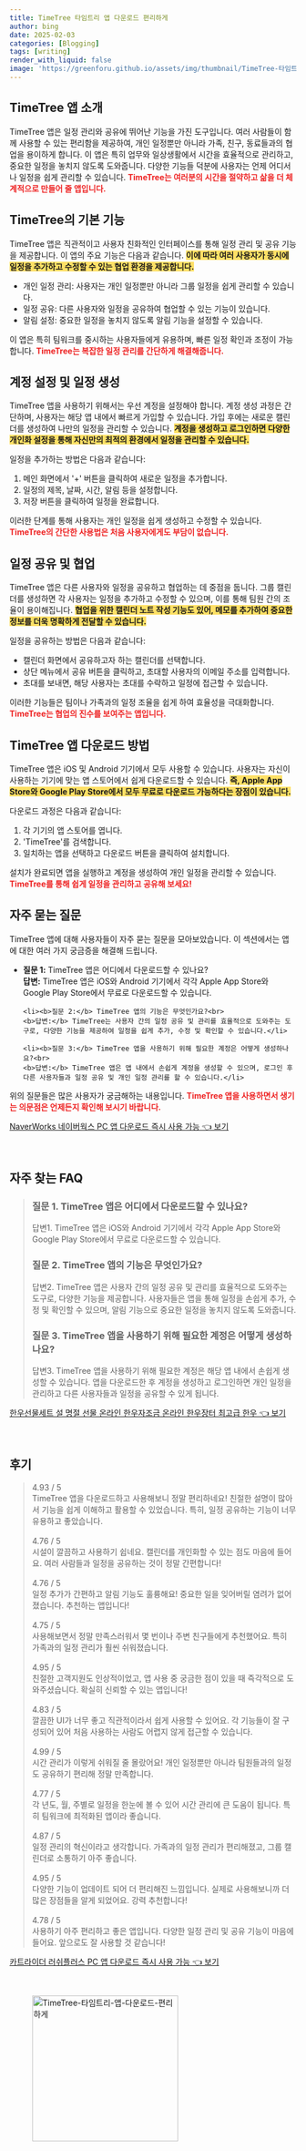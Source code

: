 ```yaml
---
title: TimeTree 타임트리 앱 다운로드 편리하게
author: bing
date: 2025-02-03
categories: [Blogging]
tags: [writing]
render_with_liquid: false
image: 'https://greenforu.github.io/assets/img/thumbnail/TimeTree-타임트리-앱-다운로드-편리하게.webp'
---
```



<h2 id='TimeTree_앱_소개'>TimeTree 앱 소개</h2>

<p>TimeTree 앱은 일정 관리와 공유에 뛰어난 기능을 가진 도구입니다. 여러 사람들이 함께 사용할 수 있는 편리함을 제공하여, 개인 일정뿐만 아니라 가족, 친구, 동료들과의 협업을 용이하게 합니다. 이 앱은 특히 업무와 일상생활에서 시간을 효율적으로 관리하고, 중요한 일정을 놓치지 않도록 도와줍니다. 다양한 기능들 덕분에 사용자는 언제 어디서나 일정을 쉽게 관리할 수 있습니다. <b><span style="color: #ee2323;">TimeTree는 여러분의 시간을 절약하고 삶을 더 체계적으로 만들어 줄 앱입니다.</span></b></p>

<h2 id='기본_기능'>TimeTree의 기본 기능</h2>

<p>TimeTree 앱은 직관적이고 사용자 친화적인 인터페이스를 통해 일정 관리 및 공유 기능을 제공합니다. 이 앱의 주요 기능은 다음과 같습니다. <b><span style="background-color: #ffe066;">이에 따라 여러 사용자가 동시에 일정을 추가하고 수정할 수 있는 협업 환경을 제공합니다.</span></b></p>

<ul>
    <li>개인 일정 관리: 사용자는 개인 일정뿐만 아니라 그룹 일정을 쉽게 관리할 수 있습니다.</li>
    <li>일정 공유: 다른 사용자와 일정을 공유하여 협업할 수 있는 기능이 있습니다.</li>
    <li>알림 설정: 중요한 일정을 놓치지 않도록 알림 기능을 설정할 수 있습니다.</li>
</ul>

<p>이 앱은 특히 팀워크를 중시하는 사용자들에게 유용하며, 빠른 일정 확인과 조정이 가능합니다. <b><span style="color: #ee2323;">TimeTree는 복잡한 일정 관리를 간단하게 해결해줍니다.</span></b></p>

<h2 id='계정_설정_및_일정_생성'>계정 설정 및 일정 생성</h2>

<p>TimeTree 앱을 사용하기 위해서는 우선 계정을 설정해야 합니다. 계정 생성 과정은 간단하며, 사용자는 해당 앱 내에서 빠르게 가입할 수 있습니다. 가입 후에는 새로운 캘린더를 생성하여 나만의 일정을 관리할 수 있습니다. <b><span style="background-color: #ffe066;">계정을 생성하고 로그인하면 다양한 개인화 설정을 통해 자신만의 최적의 환경에서 일정을 관리할 수 있습니다.</span></b></p>

<p>일정을 추가하는 방법은 다음과 같습니다:</p>

<ol>
    <li>메인 화면에서 '+' 버튼을 클릭하여 새로운 일정을 추가합니다.</li>
    <li>일정의 제목, 날짜, 시간, 알림 등을 설정합니다.</li>
    <li>저장 버튼을 클릭하여 일정을 완료합니다.</li>
</ol>

<p>이러한 단계를 통해 사용자는 개인 일정을 쉽게 생성하고 수정할 수 있습니다. <b><span style="color: #ee2323;">TimeTree의 간단한 사용법은 처음 사용자에게도 부담이 없습니다.</span></b></p>

<h2 id='일정_공유_및_협업'>일정 공유 및 협업</h2>

<p>TimeTree 앱은 다른 사용자와 일정을 공유하고 협업하는 데 중점을 둡니다. 그룹 캘린더를 생성하면 각 사용자는 일정을 추가하고 수정할 수 있으며, 이를 통해 팀원 간의 조율이 용이해집니다. <b><span style="background-color: #ffe066;">협업을 위한 캘린더 노트 작성 기능도 있어, 메모를 추가하여 중요한 정보를 더욱 명확하게 전달할 수 있습니다.</span></b></p>

<p>일정을 공유하는 방법은 다음과 같습니다:</p>

<ul>
    <li>캘린더 화면에서 공유하고자 하는 캘린더를 선택합니다.</li>
    <li>상단 메뉴에서 공유 버튼을 클릭하고, 초대할 사용자의 이메일 주소를 입력합니다.</li>
    <li>초대를 보내면, 해당 사용자는 초대를 수락하고 일정에 접근할 수 있습니다.</li>
</ul>

<p>이러한 기능들은 팀이나 가족과의 일정 조율을 쉽게 하여 효율성을 극대화합니다. <b><span style="color: #ee2323;">TimeTree는 협업의 진수를 보여주는 앱입니다.</span></b></p>

<h2 id='다운로드_방법'>TimeTree 앱 다운로드 방법</h2>

<p>TimeTree 앱은 iOS 및 Android 기기에서 모두 사용할 수 있습니다. 사용자는 자신이 사용하는 기기에 맞는 앱 스토어에서 쉽게 다운로드할 수 있습니다. <b><span style="background-color: #ffe066;">즉, Apple App Store와 Google Play Store에서 모두 무료로 다운로드 가능하다는 장점이 있습니다.</span></b></p>

<p>다운로드 과정은 다음과 같습니다:</p>

<ol>
    <li>각 기기의 앱 스토어를 엽니다.</li>
    <li>'TimeTree'를 검색합니다.</li>
    <li>일치하는 앱을 선택하고 다운로드 버튼을 클릭하여 설치합니다.</li>
</ol>

<p>설치가 완료되면 앱을 실행하고 계정을 생성하여 개인 일정을 관리할 수 있습니다. <b><span style="color: #ee2323;">TimeTree를 통해 쉽게 일정을 관리하고 공유해 보세요!</span></b></p>

<h2 id='자주_묻는_질문'>자주 묻는 질문</h2>

<p>TimeTree 앱에 대해 사용자들이 자주 묻는 질문을 모아보았습니다. 이 섹션에서는 앱에 대한 여러 가지 궁금증을 해결해 드립니다.</p>

<ul>
    <li><b>질문 1:</b> TimeTree 앱은 어디에서 다운로드할 수 있나요?<br>
    <b>답변:</b> TimeTree 앱은 iOS와 Android 기기에서 각각 Apple App Store와 Google Play Store에서 무료로 다운로드할 수 있습니다.</li>

    <li><b>질문 2:</b> TimeTree 앱의 기능은 무엇인가요?<br>
    <b>답변:</b> TimeTree는 사용자 간의 일정 공유 및 관리를 효율적으로 도와주는 도구로, 다양한 기능을 제공하여 일정을 쉽게 추가, 수정 및 확인할 수 있습니다.</li>

    <li><b>질문 3:</b> TimeTree 앱을 사용하기 위해 필요한 계정은 어떻게 생성하나요?<br>
    <b>답변:</b> TimeTree 앱은 앱 내에서 손쉽게 계정을 생성할 수 있으며, 로그인 후 다른 사용자들과 일정 공유 및 개인 일정 관리를 할 수 있습니다.</li>
</ul>

<p>위의 질문들은 많은 사용자가 궁금해하는 내용입니다. <b><span style="color: #ee2323;">TimeTree 앱을 사용하면서 생기는 의문점은 언제든지 확인해 보시기 바랍니다.</span></b></p>


<p><a class="click-button" title="NaverWorks 네이버웍스 PC 앱 다운로드 즉시 사용 가능" href="https://greenforu.github.io/posts/NaverWorks-%EB%84%A4%EC%9D%B4%EB%B2%84%EC%9B%8D%EC%8A%A4-PC-%EC%95%B1-%EB%8B%A4%EC%9A%B4%EB%A1%9C%EB%93%9C-%EC%A6%89%EC%8B%9C-%EC%82%AC%EC%9A%A9-%EA%B0%80%EB%8A%A5/" rel="dofollow">NaverWorks 네이버웍스 PC 앱 다운로드 즉시 사용 가능 👈 보기</a></p><br>
<h2 id='자주_찾는_FAQ'>자주 찾는 FAQ</h2>
<div itemscope="" itemtype="https://schema.org/FAQPage"> 
<blockquote> 
<div itemscope="" itemprop="mainEntity" itemtype="https://schema.org/Question"> 
<h3 itemprop="name">질문 1. TimeTree 앱은 어디에서 다운로드할 수 있나요?</h3> 
<div itemscope="" itemprop="acceptedAnswer" itemtype="https://schema.org/Answer"> 
<span itemprop="text"> 
<p>답변1. TimeTree 앱은 iOS와 Android 기기에서 각각 Apple App Store와 Google Play Store에서 무료로 다운로드할 수 있습니다.</p> 
</span> 
</div> 
</div> 
<div itemscope="" itemprop="mainEntity" itemtype="https://schema.org/Question"> 
<h3 itemprop="name">질문 2. TimeTree 앱의 기능은 무엇인가요?</h3> 
<div itemscope="" itemprop="acceptedAnswer" itemtype="https://schema.org/Answer"> 
<span itemprop="text"> 
<p>답변2. TimeTree 앱은 사용자 간의 일정 공유 및 관리를 효율적으로 도와주는 도구로, 다양한 기능을 제공합니다. 사용자들은 앱을 통해 일정을 손쉽게 추가, 수정 및 확인할 수 있으며, 알림 기능으로 중요한 일정을 놓치지 않도록 도와줍니다.</p> 
</span> 
</div> 
</div> 
<div itemscope="" itemprop="mainEntity" itemtype="https://schema.org/Question"> 
<h3 itemprop="name">질문 3. TimeTree 앱을 사용하기 위해 필요한 계정은 어떻게 생성하나요?</h3> 
<div itemscope="" itemprop="acceptedAnswer" itemtype="https://schema.org/Answer"> 
<span itemprop="text"> 
<p>답변3. TimeTree 앱을 사용하기 위해 필요한 계정은 해당 앱 내에서 손쉽게 생성할 수 있습니다. 앱을 다운로드한 후 계정을 생성하고 로그인하면 개인 일정을 관리하고 다른 사용자들과 일정을 공유할 수 있게 됩니다.</p> 
</span> 
</div> 
</div> 
</blockquote> 
</div>
<p><a class="click-button" title="한우선물세트 설 명절 선물 온라인 한우자조금 온라인 한우장터 최고급 한우" href="https://greenforu.github.io/posts/%ED%95%9C%EC%9A%B0%EC%84%A0%EB%AC%BC%EC%84%B8%ED%8A%B8-%EC%84%A4-%EB%AA%85%EC%A0%88-%EC%84%A0%EB%AC%BC-%EC%98%A8%EB%9D%BC%EC%9D%B8-%ED%95%9C%EC%9A%B0%EC%9E%90%EC%A1%B0%EA%B8%88-%EC%98%A8%EB%9D%BC%EC%9D%B8-%ED%95%9C%EC%9A%B0%EC%9E%A5%ED%84%B0-%EC%B5%9C%EA%B3%A0%EA%B8%89-%ED%95%9C%EC%9A%B0/" rel="dofollow">한우선물세트 설 명절 선물 온라인 한우자조금 온라인 한우장터 최고급 한우 👈 보기</a></p><br>
<h2 id='후기'>후기</h2>
<div itemscope itemtype="https://schema.org/Product">
  <blockquote>
  <div itemprop="review" itemscope itemtype="https://schema.org/Review">
      <div itemprop="reviewRating" itemscope itemtype="https://schema.org/Rating"> <span itemprop="ratingValue">4.93</span> / <span itemprop="bestRating">5</span> </div>
      <span itemprop="reviewBody">TimeTree 앱을 다운로드하고 사용해보니 정말 편리하네요! 친절한 설명이 많아서 기능을 쉽게 이해하고 활용할 수 있었습니다. 특히, 일정 공유하는 기능이 너무 유용하고 좋았습니다.</span>
  </div>
  <br>
  <div itemprop="review" itemscope itemtype="https://schema.org/Review">
      <div itemprop="reviewRating" itemscope itemtype="https://schema.org/Rating"> <span itemprop="ratingValue">4.76</span> / <span itemprop="bestRating">5</span> </div>
      <span itemprop="reviewBody">시설이 깔끔하고 사용하기 쉽네요. 캘린더를 개인화할 수 있는 점도 마음에 들어요. 여러 사람들과 일정을 공유하는 것이 정말 간편합니다!</span>
  </div>
  <br>
  <div itemprop="review" itemscope itemtype="https://schema.org/Review">
      <div itemprop="reviewRating" itemscope itemtype="https://schema.org/Rating"> <span itemprop="ratingValue">4.76</span> / <span itemprop="bestRating">5</span> </div>
      <span itemprop="reviewBody">일정 추가가 간편하고 알림 기능도 훌륭해요! 중요한 일을 잊어버릴 염려가 없어졌습니다. 추천하는 앱입니다!</span>
  </div>
  <br>
  <div itemprop="review" itemscope itemtype="https://schema.org/Review">
      <div itemprop="reviewRating" itemscope itemtype="https://schema.org/Rating"> <span itemprop="ratingValue">4.75</span> / <span itemprop="bestRating">5</span> </div>
      <span itemprop="reviewBody">사용해보면서 정말 만족스러워서 몇 번이나 주변 친구들에게 추천했어요. 특히 가족과의 일정 관리가 훨씬 쉬워졌습니다.</span>
  </div>
  <br>
  <div itemprop="review" itemscope itemtype="https://schema.org/Review">
      <div itemprop="reviewRating" itemscope itemtype="https://schema.org/Rating"> <span itemprop="ratingValue">4.95</span> / <span itemprop="bestRating">5</span> </div>
      <span itemprop="reviewBody">친절한 고객지원도 인상적이었고, 앱 사용 중 궁금한 점이 있을 때 즉각적으로 도와주셨습니다. 확실히 신뢰할 수 있는 앱입니다!</span>
  </div>
  <br>
  <div itemprop="review" itemscope itemtype="https://schema.org/Review">
      <div itemprop="reviewRating" itemscope itemtype="https://schema.org/Rating"> <span itemprop="ratingValue">4.83</span> / <span itemprop="bestRating">5</span> </div>
      <span itemprop="reviewBody">깔끔한 UI가 너무 좋고 직관적이라서 쉽게 사용할 수 있어요. 각 기능들이 잘 구성되어 있어 처음 사용하는 사람도 어렵지 않게 접근할 수 있습니다.</span>
  </div>
  <br>
  <div itemprop="review" itemscope itemtype="https://schema.org/Review">
      <div itemprop="reviewRating" itemscope itemtype="https://schema.org/Rating"> <span itemprop="ratingValue">4.99</span> / <span itemprop="bestRating">5</span> </div>
      <span itemprop="reviewBody">시간 관리가 이렇게 쉬워질 줄 몰랐어요! 개인 일정뿐만 아니라 팀원들과의 일정도 공유하기 편리해 정말 만족합니다.</span>
  </div>
  <br>
  <div itemprop="review" itemscope itemtype="https://schema.org/Review">
      <div itemprop="reviewRating" itemscope itemtype="https://schema.org/Rating"> <span itemprop="ratingValue">4.77</span> / <span itemprop="bestRating">5</span> </div>
      <span itemprop="reviewBody">각 년도, 월, 주별로 일정을 한눈에 볼 수 있어 시간 관리에 큰 도움이 됩니다. 특히 팀워크에 최적화된 앱이라 좋습니다.</span>
  </div>
  <br>
  <div itemprop="review" itemscope itemtype="https://schema.org/Review">
      <div itemprop="reviewRating" itemscope itemtype="https://schema.org/Rating"> <span itemprop="ratingValue">4.87</span> / <span itemprop="bestRating">5</span> </div>
      <span itemprop="reviewBody">일정 관리의 혁신이라고 생각합니다. 가족과의 일정 관리가 편리해졌고, 그룹 캘린더로 소통하기 아주 좋습니다.</span>
  </div>
  <br>
  <div itemprop="review" itemscope itemtype="https://schema.org/Review">
      <div itemprop="reviewRating" itemscope itemtype="https://schema.org/Rating"> <span itemprop="ratingValue">4.95</span> / <span itemprop="bestRating">5</span> </div>
      <span itemprop="reviewBody">다양한 기능이 업데이트 되어 더 편리해진 느낌입니다. 실제로 사용해보니까 더 많은 장점들을 알게 되었어요. 강력 추천합니다!</span>
  </div>
  <br>
  <div itemprop="review" itemscope itemtype="https://schema.org/Review">
      <div itemprop="reviewRating" itemscope itemtype="https://schema.org/Rating"> <span itemprop="ratingValue">4.78</span> / <span itemprop="bestRating">5</span> </div>
      <span itemprop="reviewBody">사용하기 아주 편리하고 좋은 앱입니다. 다양한 일정 관리 및 공유 기능이 마음에 들어요. 앞으로도 잘 사용할 것 같습니다!</span>
  </div>
  </blockquote>
</div>
<p><a class="click-button" title="카트라이더 러쉬플러스 PC 앱 다운로드 즉시 사용 가능" href="https://greenforu.github.io/posts/%EC%B9%B4%ED%8A%B8%EB%9D%BC%EC%9D%B4%EB%8D%94-%EB%9F%AC%EC%89%AC%ED%94%8C%EB%9F%AC%EC%8A%A4-PC-%EC%95%B1-%EB%8B%A4%EC%9A%B4%EB%A1%9C%EB%93%9C-%EC%A6%89%EC%8B%9C-%EC%82%AC%EC%9A%A9-%EA%B0%80%EB%8A%A5/" rel="dofollow">카트라이더 러쉬플러스 PC 앱 다운로드 즉시 사용 가능 👈 보기</a></p><br>
<figure class="image"><img src="https://greenforu.github.io/assets/img/thumbnail/TimeTree-타임트리-앱-다운로드-편리하게.webp" alt="TimeTree-타임트리-앱-다운로드-편리하게" width="256" height="256"></figure>